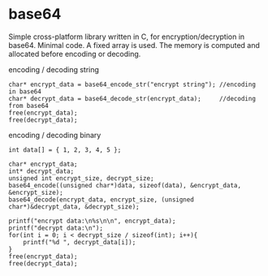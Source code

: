 # base64
Simple cross-platform library written in C, for encryption/decryption in base64.
Minimal code.
A fixed array is used. The memory is computed and allocated before encoding or decoding.

encoding / decoding string
```
char* encrypt_data = base64_encode_str("encrypt string"); //encoding in base64
char* decrypt_data = base64_decode_str(encrypt_data);     //decoding from base64
free(encrypt_data);
free(decrypt_data);
```

encoding / decoding binary
```
int data[] = { 1, 2, 3, 4, 5 };
    
char* encrypt_data;
int* decrypt_data;
unsigned int encrypt_size, decrypt_size;
base64_encode((unsigned char*)data, sizeof(data), &encrypt_data, &encrypt_size);
base64_decode(encrypt_data, encrypt_size, (unsigned char*)&decrypt_data, &decrypt_size);

printf("encrypt data:\n%s\n\n", encrypt_data);
printf("decrypt data:\n");
for(int i = 0; i < decrypt_size / sizeof(int); i++){
    printf("%d ", decrypt_data[i]);
}
free(encrypt_data);
free(decrypt_data);
```
